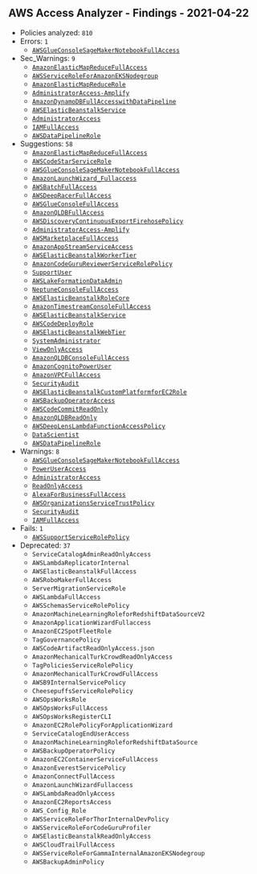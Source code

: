 ## AWS Access Analyzer - Findings - 2021-04-22

- Policies analyzed: `810`
- Errors: `1`
  - [`AWSGlueConsoleSageMakerNotebookFullAccess`](./AWSGlueConsoleSageMakerNotebookFullAccess.json)
- Sec_Warnings: `9`
  - [`AmazonElasticMapReduceFullAccess`](./AmazonElasticMapReduceFullAccess.json)
  - [`AWSServiceRoleForAmazonEKSNodegroup`](./AWSServiceRoleForAmazonEKSNodegroup.json)
  - [`AmazonElasticMapReduceRole`](./AmazonElasticMapReduceRole.json)
  - [`AdministratorAccess-Amplify`](./AdministratorAccess-Amplify.json)
  - [`AmazonDynamoDBFullAccesswithDataPipeline`](./AmazonDynamoDBFullAccesswithDataPipeline.json)
  - [`AWSElasticBeanstalkService`](./AWSElasticBeanstalkService.json)
  - [`AdministratorAccess`](./AdministratorAccess.json)
  - [`IAMFullAccess`](./IAMFullAccess.json)
  - [`AWSDataPipelineRole`](./AWSDataPipelineRole.json)
- Suggestions: `58`
  - [`AmazonElasticMapReduceFullAccess`](./AmazonElasticMapReduceFullAccess.json)
  - [`AWSCodeStarServiceRole`](./AWSCodeStarServiceRole.json)
  - [`AWSGlueConsoleSageMakerNotebookFullAccess`](./AWSGlueConsoleSageMakerNotebookFullAccess.json)
  - [`AmazonLaunchWizard_Fullaccess`](./AmazonLaunchWizard_Fullaccess.json)
  - [`AWSBatchFullAccess`](./AWSBatchFullAccess.json)
  - [`AWSDeepRacerFullAccess`](./AWSDeepRacerFullAccess.json)
  - [`AWSGlueConsoleFullAccess`](./AWSGlueConsoleFullAccess.json)
  - [`AmazonQLDBFullAccess`](./AmazonQLDBFullAccess.json)
  - [`AWSDiscoveryContinuousExportFirehosePolicy`](./AWSDiscoveryContinuousExportFirehosePolicy.json)
  - [`AdministratorAccess-Amplify`](./AdministratorAccess-Amplify.json)
  - [`AWSMarketplaceFullAccess`](./AWSMarketplaceFullAccess.json)
  - [`AmazonAppStreamServiceAccess`](./AmazonAppStreamServiceAccess.json)
  - [`AWSElasticBeanstalkWorkerTier`](./AWSElasticBeanstalkWorkerTier.json)
  - [`AmazonCodeGuruReviewerServiceRolePolicy`](./AmazonCodeGuruReviewerServiceRolePolicy.json)
  - [`SupportUser`](./SupportUser.json)
  - [`AWSLakeFormationDataAdmin`](./AWSLakeFormationDataAdmin.json)
  - [`NeptuneConsoleFullAccess`](./NeptuneConsoleFullAccess.json)
  - [`AWSElasticBeanstalkRoleCore`](./AWSElasticBeanstalkRoleCore.json)
  - [`AmazonTimestreamConsoleFullAccess`](./AmazonTimestreamConsoleFullAccess.json)
  - [`AWSElasticBeanstalkService`](./AWSElasticBeanstalkService.json)
  - [`AWSCodeDeployRole`](./AWSCodeDeployRole.json)
  - [`AWSElasticBeanstalkWebTier`](./AWSElasticBeanstalkWebTier.json)
  - [`SystemAdministrator`](./SystemAdministrator.json)
  - [`ViewOnlyAccess`](./ViewOnlyAccess.json)
  - [`AmazonQLDBConsoleFullAccess`](./AmazonQLDBConsoleFullAccess.json)
  - [`AmazonCognitoPowerUser`](./AmazonCognitoPowerUser.json)
  - [`AmazonVPCFullAccess`](./AmazonVPCFullAccess.json)
  - [`SecurityAudit`](./SecurityAudit.json)
  - [`AWSElasticBeanstalkCustomPlatformforEC2Role`](./AWSElasticBeanstalkCustomPlatformforEC2Role.json)
  - [`AWSBackupOperatorAccess`](./AWSBackupOperatorAccess.json)
  - [`AWSCodeCommitReadOnly`](./AWSCodeCommitReadOnly.json)
  - [`AmazonQLDBReadOnly`](./AmazonQLDBReadOnly.json)
  - [`AWSDeepLensLambdaFunctionAccessPolicy`](./AWSDeepLensLambdaFunctionAccessPolicy.json)
  - [`DataScientist`](./DataScientist.json)
  - [`AWSDataPipelineRole`](./AWSDataPipelineRole.json)
- Warnings: `8`
  - [`AWSGlueConsoleSageMakerNotebookFullAccess`](./AWSGlueConsoleSageMakerNotebookFullAccess.json)
  - [`PowerUserAccess`](./PowerUserAccess.json)
  - [`AdministratorAccess`](./AdministratorAccess.json)
  - [`ReadOnlyAccess`](./ReadOnlyAccess.json)
  - [`AlexaForBusinessFullAccess`](./AlexaForBusinessFullAccess.json)
  - [`AWSOrganizationsServiceTrustPolicy`](./AWSOrganizationsServiceTrustPolicy.json)
  - [`SecurityAudit`](./SecurityAudit.json)
  - [`IAMFullAccess`](./IAMFullAccess.json)
- Fails: `1`
  - [`AWSSupportServiceRolePolicy`](./AWSSupportServiceRolePolicy.json)
- Deprecated: `37`
  - `ServiceCatalogAdminReadOnlyAccess`
  - `AWSLambdaReplicatorInternal`
  - `AWSElasticBeanstalkFullAccess`
  - `AWSRoboMakerFullAccess`
  - `ServerMigrationServiceRole`
  - `AWSLambdaFullAccess`
  - `AWSSchemasServiceRolePolicy`
  - `AmazonMachineLearningRoleforRedshiftDataSourceV2`
  - `AmazonApplicationWizardFullaccess`
  - `AmazonEC2SpotFleetRole`
  - `TagGovernancePolicy`
  - `AWSCodeArtifactReadOnlyAccess.json`
  - `AmazonMechanicalTurkCrowdReadOnlyAccess`
  - `TagPoliciesServiceRolePolicy`
  - `AmazonMechanicalTurkCrowdFullAccess`
  - `AWSB9InternalServicePolicy`
  - `CheesepuffsServiceRolePolicy`
  - `AWSOpsWorksRole`
  - `AWSOpsWorksFullAccess`
  - `AWSOpsWorksRegisterCLI`
  - `AmazonEC2RolePolicyForApplicationWizard`
  - `ServiceCatalogEndUserAccess`
  - `AmazonMachineLearningRoleforRedshiftDataSource`
  - `AWSBackupOperatorPolicy`
  - `AmazonEC2ContainerServiceFullAccess`
  - `AmazonEverestServicePolicy`
  - `AmazonConnectFullAccess`
  - `AmazonLaunchWizardFullaccess`
  - `AWSLambdaReadOnlyAccess`
  - `AmazonEC2ReportsAccess`
  - `AWS_Config_Role`
  - `AWSServiceRoleForThorInternalDevPolicy`
  - `AWSServiceRoleForCodeGuruProfiler`
  - `AWSElasticBeanstalkReadOnlyAccess`
  - `AWSCloudTrailFullAccess`
  - `AWSServiceRoleForGammaInternalAmazonEKSNodegroup`
  - `AWSBackupAdminPolicy`
